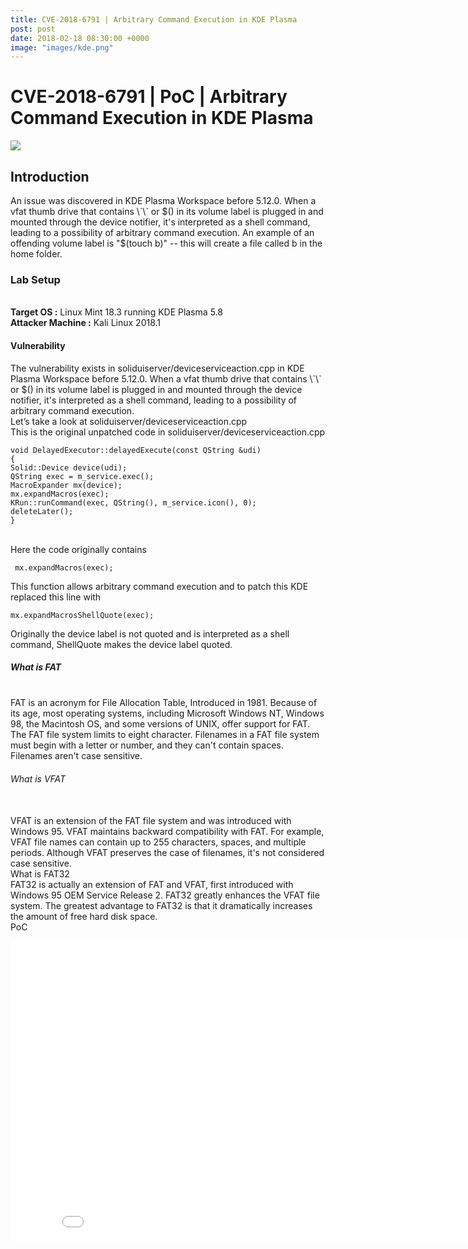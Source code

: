 ```yaml
---
title: CVE-2018-6791 | Arbitrary Command Execution in KDE Plasma
post: post
date: 2018-02-18 08:30:00 +0000
image: "images/kde.png"
---
```


<h1 class="cyan-text title">CVE-2018-6791 | PoC | Arbitrary Command Execution in KDE Plasma</h1>
<img class="responsive-img z-depth-5" src="/thewhitehat/images/kde.png">
<h2 class="cyan-text subtitle">Introduction</h2>
<p class="content white-text">
An issue was discovered in KDE Plasma Workspace before 5.12.0. When a vfat thumb drive that contains \`\` or $() in its volume label is plugged in and mounted through the device notifier, it's interpreted as a shell command, leading to a possibility of arbitrary command execution. An example of an offending volume label is "$(touch b)" -- this will create a file called b in the home folder.
<br>
<h3 class="cyan-text subtitle">Lab Setup</h3>
<br>
<b class="cyan-text">Target OS :</b> Linux Mint 18.3 running KDE Plasma 5.8
<br>
<b class="cyan-text">Attacker Machine :</b> Kali Linux 2018.1
<br>
<h4 class="cyan-text subtitle">Vulnerability</h4>
The vulnerability exists in soliduiserver/deviceserviceaction.cpp in KDE Plasma Workspace before 5.12.0. When a vfat thumb drive that contains \`\` or $() in its volume label is plugged in and mounted through the device notifier, it's interpreted as a shell command, leading to a possibility of arbitrary command execution.
<br>
Let’s take a look at soliduiserver/deviceserviceaction.cpp 
<br>
This is the original unpatched code in soliduiserver/deviceserviceaction.cpp
<pre><code class="grey darken-4 red-text">void DelayedExecutor::delayedExecute(const QString &udi)
{
Solid::Device device(udi);
QString exec = m_service.exec();
MacroExpander mx(device);
mx.expandMacros(exec);
KRun::runCommand(exec, QString(), m_service.icon(), 0);
deleteLater();
}
</code></pre>
<br>
Here the code originally contains
<pre><code class="grey darken-4 red-text"> mx.expandMacros(exec); </code></pre>
This function allows arbitrary command execution and to patch this KDE replaced this line with
<pre><code class="grey darken-4 red-text">mx.expandMacrosShellQuote(exec);</code></pre>
Originally the device label is not quoted and is interpreted as a shell command, ShellQuote makes the device label quoted.
<br>
<h5 class="cyan-text subtitle">What is FAT</h5>
<br>
FAT is an acronym for File Allocation Table, Introduced in 1981. Because of its age, most operating systems, including Microsoft Windows NT, Windows 98, the Macintosh OS, and some versions of UNIX, offer support for FAT.
The FAT file system limits to eight character. Filenames in a FAT file system must  begin with a letter or number, and they can't contain spaces. Filenames aren't case sensitive.
<br>
<h6 class="cyan-text subtitle">What is VFAT</h6>
<br>
VFAT is an extension of the FAT file system and was introduced with Windows 95. VFAT maintains backward compatibility with FAT. For example, VFAT file names can contain up to 255 characters, spaces, and multiple periods. Although VFAT preserves the case of filenames, it's not considered case sensitive.
<br>
<h7 class="cyan-text subtitle">What is FAT32</h7>
<br>
FAT32 is actually an extension of FAT and VFAT, first introduced with Windows 95 OEM Service Release 2. FAT32 greatly enhances the VFAT file system.
The greatest advantage to FAT32 is that it dramatically increases the amount of free hard disk space.
<br>
<h8 class="cyan-text subtitle">PoC</h8>
<br>
</p>
<div class="video-container">
<iframe width="853" height="480" src="//www.youtube.com/watch?v=_rIaMoEkjFU&?rel=0" frameborder="0" allowfullscreen></iframe>
</div>
